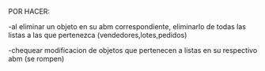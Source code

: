 POR HACER:


-al eliminar un objeto en su abm correspondiente, eliminarlo de todas las listas a las que pertenezca (vendedores,lotes,pedidos)

-chequear modificacion de objetos que pertenecen a listas en su respectivo abm (se rompen)
